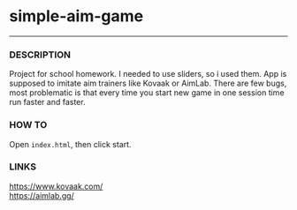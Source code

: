 # simple-aim-game
***
### DESCRIPTION
Project for school homework. I needed to use sliders, so i used them. App is supposed to imitate aim trainers like Kovaak or AimLab. There are few bugs, most problematic is that every time you start new game in one session time run faster and faster.

### HOW TO
Open `index.html`, then click start.

### LINKS
https://www.kovaak.com/  
https://aimlab.gg/  
